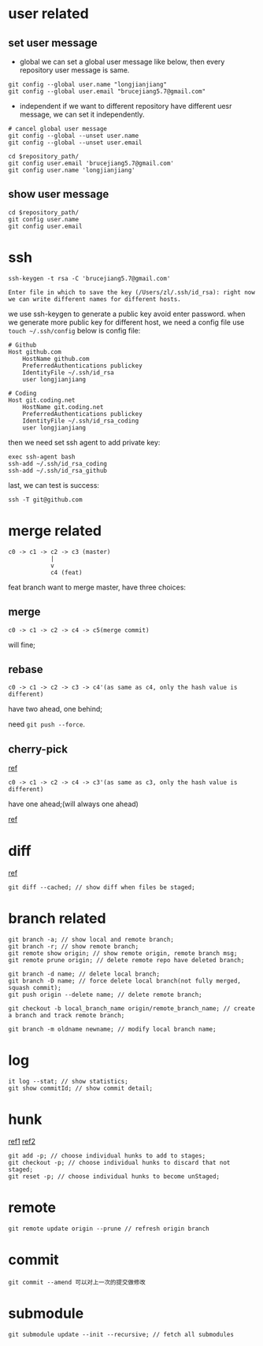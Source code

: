 # user related

## set user message

- global
we can set a global user message like below, then every repository user message is same.

```
git config --global user.name "longjianjiang"
git config --global user.email "brucejiang5.7@gmail.com"
```
- independent
if we want to different repository have different uesr message, we can set it independently.

```
# cancel global user message
git config --global --unset user.name
git config --global --unset user.email

cd $repository_path/
git config user.email 'brucejiang5.7@gmail.com'
git config user.name 'longjianjiang'
```

## show user message

```
cd $repository_path/
git config user.name
git config user.email
```

# ssh

```
ssh-keygen -t rsa -C 'brucejiang5.7@gmail.com'

Enter file in which to save the key (/Users/zl/.ssh/id_rsa): right now we can write different names for different hosts.
```

we use ssh-keygen to generate a public key avoid enter password.
when we generate more public key for different host, we need a config file use `touch ~/.ssh/config`
below is config file:

```
# Github
Host github.com 
	HostName github.com
	PreferredAuthentications publickey
	IdentityFile ~/.ssh/id_rsa
 	user longjianjiang

# Coding
Host git.coding.net
	HostName git.coding.net
	PreferredAuthentications publickey
	IdentityFile ~/.ssh/id_rsa_coding
	user longjianjiang
```

then we need set ssh agent to add private key:

```
exec ssh-agent bash
ssh-add ~/.ssh/id_rsa_coding
ssh-add ~/.ssh/id_rsa_github
```

last, we can test is success:

```
ssh -T git@github.com
```

# merge related

```
c0 -> c1 -> c2 -> c3 (master)
			|
			v
			c4 (feat)
```

feat branch want to merge master, have three choices:

## merge

```
c0 -> c1 -> c2 -> c4 -> c5(merge commit)
```

will fine;

## rebase

```
c0 -> c1 -> c2 -> c3 -> c4'(as same as c4, only the hash value is different)
```

have two ahead, one behind;

need `git push --force`.

## cherry-pick

[ref](http://www.ruanyifeng.com/blog/2020/04/git-cherry-pick.html)

```
c0 -> c1 -> c2 -> c4 -> c3'(as same as c3, only the hash value is different)
```

have one ahead;(will always one ahead)

[ref](https://segmentfault.com/q/1010000012762602)

# diff

[ref](https://blog.csdn.net/Jeffxu_lib/article/details/86589070)

```
git diff --cached; // show diff when files be staged;
```

# branch related

```
git branch -a; // show local and remote branch;
git branch -r; // show remote branch;
git remote show origin; // show remote origin, remote branch msg;
git remote prune origin; // delete remote repo have deleted branch;
```

```
git branch -d name; // delete local branch;
git branch -D name; // force delete local branch(not fully merged, squash commit);
git push origin --delete name; // delete remote branch;
```

```
git checkout -b local_branch_name origin/remote_branch_name; // create a branch and track remote branch;
```

```
git branch -m oldname newname; // modify local branch name;
```

# log

```
it log --stat; // show statistics;
git show commitId; // show commit detail;
```

# hunk

[ref1](https://stackoverflow.com/questions/1981830/undo-part-of-unstaged-changes-in-git)
[ref2](https://stackoverflow.com/questions/10605405/what-does-each-of-the-y-n-q-a-d-k-j-j-g-e-stand-for-in-context-of-git-p)

```
git add -p; // choose individual hunks to add to stages;
git checkout -p; // choose individual hunks to discard that not staged;
git reset -p; // choose individual hunks to become unStaged;
```

# remote

```
git remote update origin --prune // refresh origin branch
```


# commit 

```
git commit --amend 可以对上一次的提交做修改
```

# submodule


```
git submodule update --init --recursive; // fetch all submodules
```
